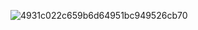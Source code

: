 ![4931c022c659b6d64951bc949526cb70](https://github.com/Akalpb/aka-nuker/assets/104687947/beffb6ee-d384-4957-a4d2-9a655909c71c)
